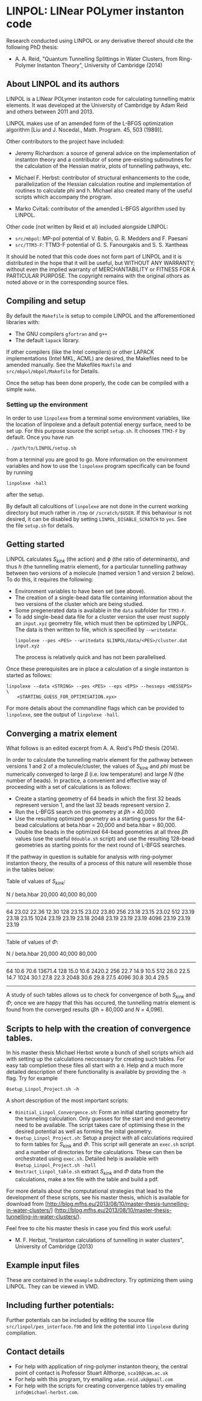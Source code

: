 # LINPOL: LINear POLymer instanton code

Research conducted using LINPOL or any derivative thereof should cite the
following PhD thesis:
- A. A. Reid, "Quantum Tunnelling Splittings in Water Clusters, from
    Ring-Polymer Instanton Theory", University of Cambridge (2014)

## About LINPOL and its authors
LINPOL is a LINear POLymer instanton code for calculating tunnelling matrix 
elements. It was developed at the University of Cambridge by Adam Reid and others
between 2011 and 2013.

LINPOL makes use of an amended form of the L-BFGS optimization algorithm 
[Liu and J. Nocedal., Math. Program. 45, 503 (1989)].

Other contributors to the project have included:
- Jeremy Richardson: a source of general advice on the implementation of 
instanton theory and a contributor of some pre-existing subroutines for 
the calculation of the Hessian matrix, plots of tunnelling pathways, etc.

- Michael F. Herbst: contributor of structural enhancements to the code, 
parallelization of the Hessian calculation routine and implementation of 
routines to calculate phi and h.  Michael also created many of the useful
scripts which accompany the program.

- Marko Cvitaš: contributor of the amended L-BFGS algorithm used by LINPOL.

Other code (not written by Reid et al) included alongside LINPOL:
- ``src/mbpol``: MP-pol potential of V. Babin, G. R. Medders and F. Paesani
- ``src/TTM3-F``: TTM3-F potential of G. S. Fanourgakis and S. S. Xantheas 

It should be noted that this code does not form part of LINPOL and it is 
distributed in the hope that it will be useful, but WITHOUT ANY WARRANTY; 
without even the implied warranty of MERCHANTABILITY or FITNESS FOR A PARTICULAR
PURPOSE. The copyright remains with the original othors as noted above or in the
corresponding source files.

## Compiling and setup
By default the ``Makefile`` is setup to compile LINPOL and the afforementioned
libraries with:
- The GNU compilers ``gfortran`` and ``g++``
- The default ``lapack`` library.

If other compilers (like the Intel compilers) or other LAPACK implementations
(Intel MKL, ACML) are desired, the Makefiles need to be amended manually.
See the Makefiles ``Makfile`` and ``src/mbpol/mbpol/Makefile`` for Details.

Once the setup has been done properly, the code can be compiled with a simple
``make``.

### Setting up the environment
In order to use ``linpolexe`` from a terminal some environment variables, like
the location of linpolexe and a default potential energy surface, need to
be set up. For this purpose source the script ``setup.sh``. It chooses ``TTM3-F`` by
default. Once you have run
```
. /path/to/LINPOL/setup.sh
```
from a terminal you are good to go. More information on the environment
variables and how to use the ``linpolexe`` program specifically can be found 
by running
```
linpolexe -hall
```
after the setup.

By default all calcultions of ``linpolexe`` are not done in the current working
directory but much rather in ``/tmp`` or ``/scratch/$USER``. If this behaviour
is not desired, it can be disabled by setting ``LINPOL_DISABLE_SCRATCH`` to 
``yes``. See the file ``setup.sh`` for details.

## Getting started
LINPOL calculates $S_{kink}$ (the action) and $\phi$ (the ratio of determinants),
and thus $h$ (the tunnelling matrix element), for a particular tunnelling 
pathway between two versions of a molecule (named version 1 and version 2 below).
To do  this, it requires the following:
- Environment variables to have been set (see above).
- The creation of a single-bead data file containing information about the 
  two versions of the cluster which are being studied. 
- Some pregenerated data is available in the ``data`` subfolder for ``TTM3-F``.
- To add single-bead data file for a cluster version the user must supply an
  ``input.xyz`` geometry file, which must then be optimized by LINPOL. The data
  is then written to file, which is specified by ``--writedata``:
  ```
  linpolexe --pes <PES> --writedata $LINPOL/data/<PES>/cluster.dat input.xyz
  ```
  The process is relatively quick and has not been parallelised.

Once these prerequisites are in place a calculation of a single instanton is
started as follows:
```
linpolexe --data <STRING> --pes <PES> --eps <EPS> --hesseps <HESSEPS> \
    <STARTING_GUESS_FOR_OPTIMISATION.xyx>
```

For more details about the commandline flags which can be provided to
``linpolexe``, see the output of ``linpolexe -hall``.

## Converging a matrix element
What follows is an edited excerpt from A. A. Reid's PhD thesis (2014).

In order to calculate the tunnelling matrix element for the pathway between versions
1 and 2 of a molecule/cluster, the values of $S_{kink}$ and $phi$ must be numerically 
converged to large $\beta$ (i.e. low temperature) and large $N$ (the number of beads).
In practice, a convenient and effective way of proceeding with a set of calculations 
is as follows:
- Create a starting geometry of 64 beads in which the first 32 beads represent version 1,
and the last 32 beads represent version 2.
- Run the L-BFGS search on this geometry at $\beta \hbar$ = 40,000
- Use the resulting optimized geometry as a starting guess for the 64-bead calculations
at beta.hbar = 20,000 and beta.hbar = 80,000.
- Double the beads in the optimized 64-bead geometries at all three $\beta \hbar$ values
(use the useful ``0double.sh`` script) and use the resulting 128-bead geometries as starting
points for the next round of L-BFGS searches.

If the pathway in question is suitable for analysis with ring-polymer instanton theory,
the results of a process of this nature will resemble those in the tables below:

Table of values of $S_{kink}$:

N / beta.hbar   20,000   40,000   80,000
--------------  -------  -------  -------
64             	23.02    22.36    12.30
128            	23.15    23.02    23.80
256            	23.18    23.15    23.02
512             23.19    23.18    23.15
1024            23.19    23.19    23.18
2048            23.19    23.19    23.19
4096            23.19    23.19    23.19
-------------  -------  -------  ------

Table of values of $\Phi$:

N / beta.hbar  	20,000   40,000   80,000
-------------- -------- --------  -------
64             	10.6     70.6     13671.4
128            	15.0     10.6     2420.2
256            	22.7     14.9     10.5
512            	28.0     22.5     14.7
1024           	30.1     27.8     22.3
2048           	30.6     29.8     27.5
4096           	30.8     30.4     29.5
-------------- -------- --------  -------

A study of such tables allows us to check for convergence of both $S_{kink}$ and $\Phi$; once we
are happy that this has occured, the tunnelling matrix element is found from the converged
results ($\beta \hbar$ = 80,000 and $N$ = 4,096).

## Scripts to help with the creation of convergence tables.
In his master thesis Michael Herbst wrote a bunch of shell scripts which aid
with setting up the calculations neccessary for creating such tables.
For easy tab completion these files all start with a ``0``. Help and a much more
detailed description of there functionality is available by providing the ``-h``
flag. Try for example
```
0setup_Linpol_Project.sh -h
```

A short description of the most important scripts:
- ``0initial_Linpol_Convergence.sh``: Form an initial starting geometry for the
    tunneling calculation. Only guesses for the start and end geometry need to
    be available. The script takes care of optimising these in the desired
    potential as well as forming the inital geometry. 
- ``0setup_Linpol_Project.sh``: Setup a project with all calculations required
    to form tables for $S_{kink}$ and $\Phi$. This script will generate an
    ``exec.sh`` script and a number of directories for the calculations. These
    can then be orchestrated using ``exec.sh``. Detailed help is available with
    ``0setup_Linpol_Project.sh -hall``
- ``0extract_Linpol_table.sh`` extract $S_{kink}$ and $\Phi$ data from the
    calculations, make a tex file with the table and build a pdf.

For more details about the computational strategies that lead to the
development of these scripts, see his master thesis, which is available for
download from
[http://blog.mfhs.eu/2013/08/10/master-thesis-tunnelling-in-water-clusters/]
(http://blog.mfhs.eu/2013/08/10/master-thesis-tunnelling-in-water-clusters/).

Feel free to cite his master thesis in case you find this work useful:
- M. F. Herbst, "Instanton calculations of tunnelling in water clusters",
    University of Cambridge (2013)

## Example input files
These are contained in the ``example`` subdirectory. 
Try optimizing them using LINPOL. They can be viewed in VMD. 

## Including further potentials:
Further potentials can be included by editing the source file 
``src/linpol/pes_interface.f90`` and link the potential into ``linpolexe``
during compilation.

## Contact details
- For help with application of ring-polymer instanton theory, the central point 
of contact is Professor Stuart Althorpe, ``sca10@cam.ac.uk``
- For help with this program, try emailing ``adam.reid.uk@gmail.com``
- For help with the scripts for creating convergence tables try emailing
``info@michael-herbst.com``.
